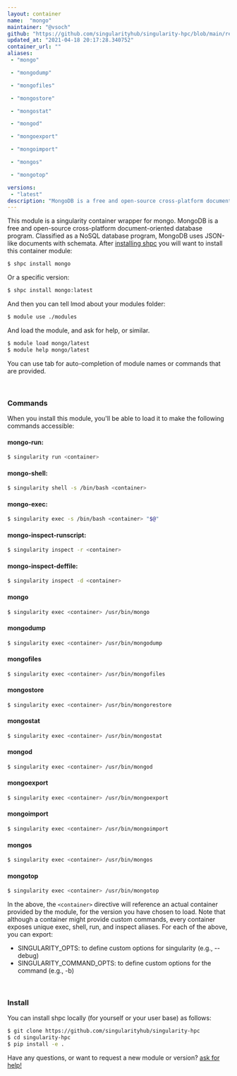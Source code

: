 ```yaml
---
layout: container
name:  "mongo"
maintainer: "@vsoch"
github: "https://github.com/singularityhub/singularity-hpc/blob/main/registry/mongo/container.yaml"
updated_at: "2021-04-18 20:17:28.340752"
container_url: ""
aliases:
 - "mongo"

 - "mongodump"

 - "mongofiles"

 - "mongostore"

 - "mongostat"

 - "mongod"

 - "mongoexport"

 - "mongoimport"

 - "mongos"

 - "mongotop"

versions:
 - "latest"
description: "MongoDB is a free and open-source cross-platform document-oriented database program. Classified as a NoSQL database program, MongoDB uses JSON-like documents with schemata."
---
```


This module is a singularity container wrapper for mongo.
MongoDB is a free and open-source cross-platform document-oriented database program. Classified as a NoSQL database program, MongoDB uses JSON-like documents with schemata.
After [installing shpc](#install) you will want to install this container module:

```bash
$ shpc install mongo
```

Or a specific version:

```bash
$ shpc install mongo:latest
```

And then you can tell lmod about your modules folder:

```bash
$ module use ./modules
```

And load the module, and ask for help, or similar.

```bash
$ module load mongo/latest
$ module help mongo/latest
```

You can use tab for auto-completion of module names or commands that are provided.

<br>

### Commands

When you install this module, you'll be able to load it to make the following commands accessible:

#### mongo-run:

```bash
$ singularity run <container>
```

#### mongo-shell:

```bash
$ singularity shell -s /bin/bash <container>
```

#### mongo-exec:

```bash
$ singularity exec -s /bin/bash <container> "$@"
```

#### mongo-inspect-runscript:

```bash
$ singularity inspect -r <container>
```

#### mongo-inspect-deffile:

```bash
$ singularity inspect -d <container>
```


#### mongo
       
```bash
$ singularity exec <container> /usr/bin/mongo
```


#### mongodump
       
```bash
$ singularity exec <container> /usr/bin/mongodump
```


#### mongofiles
       
```bash
$ singularity exec <container> /usr/bin/mongofiles
```


#### mongostore
       
```bash
$ singularity exec <container> /usr/bin/mongorestore
```


#### mongostat
       
```bash
$ singularity exec <container> /usr/bin/mongostat
```


#### mongod
       
```bash
$ singularity exec <container> /usr/bin/mongod
```


#### mongoexport
       
```bash
$ singularity exec <container> /usr/bin/mongoexport
```


#### mongoimport
       
```bash
$ singularity exec <container> /usr/bin/mongoimport
```


#### mongos
       
```bash
$ singularity exec <container> /usr/bin/mongos
```


#### mongotop
       
```bash
$ singularity exec <container> /usr/bin/mongotop
```



In the above, the `<container>` directive will reference an actual container provided
by the module, for the version you have chosen to load. Note that although a container
might provide custom commands, every container exposes unique exec, shell, run, and
inspect aliases. For each of the above, you can export:

 - SINGULARITY_OPTS: to define custom options for singularity (e.g., --debug)
 - SINGULARITY_COMMAND_OPTS: to define custom options for the command (e.g., -b)

<br>
  
### Install

You can install shpc locally (for yourself or your user base) as follows:

```bash
$ git clone https://github.com/singularityhub/singularity-hpc
$ cd singularity-hpc
$ pip install -e .
```

Have any questions, or want to request a new module or version? [ask for help!](https://github.com/singularityhub/singularity-hpc/issues)